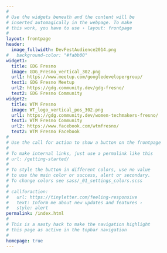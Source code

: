 ```yaml
---
#
# Use the widgets beneath and the content will be
# inserted automagically in the webpage. To make
# this work, you have to use › layout: frontpage
#
layout: frontpage
header:
  image_fullwidth: DevFestAudience2014.png
#   background-color: "#fabb00"
widget1:
  title: GDG Fresno
  image: GDG_Fresno_vertical_302.png
  url1: https://www.meetup.com/googledevelopergroup/
  text1: GDG Fresno Meetup
  url2: https://gdg.community.dev/gdg-fresno/
  text2: GDG Fresno Community
widget2:
  title: WTM Fresno
  image: WT_logo_vertical_pos_302.png
  url1: https://gdg.community.dev/women-techmakers-fresno/
  text1: WTM Fresno Community
  url2: https://www.facebook.com/wtmfresno/
  text2: WTM Fresno Facebook
#
# Use the call for action to show a button on the frontpage
#
# To make internal links, just use a permalink like this
# url: /getting-started/
#
# To style the button in different colors, use no value
# to use the main color or success, alert or secondary.
# To change colors see sass/_01_settings_colors.scss
#
# callforaction:
#   url: https://tinyletter.com/feeling-responsive
#   text: Inform me about new updates and features ›
#   style: alert
permalink: /index.html
#
# This is a nasty hack to make the navigation highlight
# this page as active in the topbar navigation
#
homepage: true
---
```


<!-- <div id="videoModal" class="reveal-modal large" data-reveal="">
  <div class="flex-video widescreen vimeo" style="display: block;">
    <iframe width="1280" height="720" src="https://www.youtube.com/embed/3b5zCFSmVvU" frameborder="0" allowfullscreen></iframe>
  </div>
  <a class="close-reveal-modal">&#215;</a>
</div> -->

